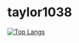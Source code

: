 # taylor1038
[![Top Langs](https://github-readme-stats.vercel.app/api/top-langs/?username=taylor1038&layout=compact)](https://github.com/taylor1038/github-readme-stats)
